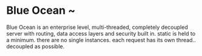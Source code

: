 # Blue Ocean ~

Blue Ocean is an enterprise level, multi-threaded, completely 
decoupled server with routing,
data access layers and security built in.
static is held to a minimum. there are no single instances. 
each request has its own thread.. decoupled as possible.

